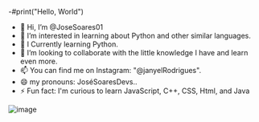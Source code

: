 -#print("Hello, World")
- 👋 Hi, I’m @JoseSoares01
- 👀 I’m interested in learning about Python and other similar languages.
- 🌱 I Currently learning Python.
- 💞️ I’m looking to collaborate with the little knowledge I have and learn even more.
- 📫 You can find me on Instagram: "@janyelRodrigues".
- 😄 my pronouns: JoséSoaresDevs..
- ⚡ Fun fact: I'm curious to learn JavaScript, C++, CSS, Html, and Java
 
  
![image](https://github.com/user-attachments/assets/04b466a0-e268-419b-a474-855aea80e387)
<!---
JoseSoares01/JoseSoares01 is a ✨ special ✨ repository because its `README.md` (this file) appears on your GitHub profile.
You can click the Preview link to take a look at your changes.
--->
